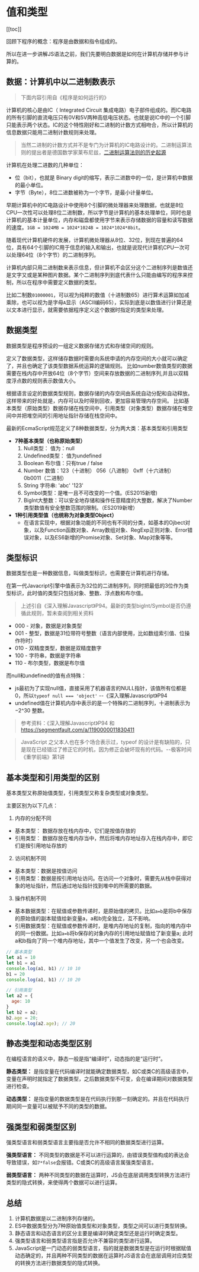 # 值和类型

[[toc]]

回顾下程序的概念：程序是由数据和指令组成的。

所以在进一步讲解JS语法之前，我们先要明白数据是如何在计算机存储并参与计算的。

## 数据：计算机中以二进制数表示

> 下面内容引用自《程序是如何运行的》

计算机的核心是由IC（ Integrated Circuit 集成电路）电子部件组成的。而IC电路的所有引脚的直流电压只有0V和5V两种高低电压状态。也就是说IC中的一个引脚只能表示两个状态。IC的这个特性刚好和二进制的计数方式相吻合，所以计算机的信息数据只能用二进制计数规则来处理。

> 当然二进制的计数方式并不是专门为计算机的IC电路设计的。二进制运算法则的提出者是德国数学家莱布尼兹，[二进制运算法则的历史起源](https://zhidao.baidu.com/question/1177745006240062179.html)

计算机在处理二进数的几种单位：

- 位（bit），也就是 Binary digit的缩写，表示二进数中的一位，是计算机中数据的最小单位。
- 字节（Byte），8位二进数被称为一个字节，是最小计量单位。

早期计算机中的IC电路设计中使用8个引脚的微处理器来处理数据，也就是8位CPU一次性可以处理8位二进制数，所以字节是计算机的基本处理单位，同时也是计算机的基本计量单位，内存和磁盘都使用字节来表示存储数据的容量和读写数据的速度。`1GB = 1024MB = 1024*1024B = 1024*1024*8bit`。

随着现代计算机硬件的发展，计算机微处理器从8位、32位，到现在普遍的64位，具有64个引脚的IC用于信息的输入和输出，也就是说现代计算机CPU一次可以处理64位（8个字节）的二进制序列。

计算机内部只用二进制数来表示信息，但计算机不会区分这个二进制序列是数值还是文字又或是某种图片数据。某个二进制序列到底代表什么只能由编写的程序来控制，所以在程序中需要定义数据的类型。

比如二制数`01000001`，可以视为纯粹的数值（十进制数65）进行算术运算如加减乘除，也可以视为是字母`A`显示（ASCII编码65），实际到底是以数值进行计算还是以文本进行显示，就需要依据程序定义这个数据时指定的类型来处理。


## 数据类型

数据类型是程序预设的一组定义数据存储方式和存储空间的规则。

定义了数据类型，这样储存数据时需要向系统申请的内存空间的大小就可以确定了，并且也确定了该类型数据系统运算的逻辑规则。
比如number数值类型的数据需要在栈内存中开放64位（8个字节）空间来存放数据的二进制序列,并且以双精度浮点数的规则表示数值大小。

根据语言设定的数据类型规则，数据存储的内存空间由系统自动分配和自动释放。这样带来的好处就是，内存可以及时得到回收，更加容易管理内存空间。
比如基本类型（原始类型）数据存储在栈空间中，引用类型（对象类型）数据存储在堆空间中并把堆空间的引用地址指针存储在栈空间中。


最新的EcmaScript规范定义了8种数据类型，分为两大类：基本类型和引用类型

- **7种基本类型（也称原始类型）**
  1. Null类型： 值为：null
  1. Undefined类型： 值为undefined
  1. Boolean 布尔值：只有true / false
  1. Number 数值：123（十进制） 056（八进制） 0xff（十六进制） 0b0011（二进制）
  1. String 字符串: 'abc' '123'
  1. Symbol类型：是唯一且不可改变的一个值。(ES2015新增)
  1. BigInt大整数：可以安全地存储和操作任意精度的大整数，解决了Number类型数值有安全整数范围的限制。（ES2019新增）
- **1种引用类型值（也统称为对象类型Object）**
  - 在语言实现中，根据对象功能的不同也有不同的分类，如基本的Ojbect对象，以及Function函数对象、Array数组对象、RegExp正则对象、Error错误对象，以及ES6新增的Promise对象、Set对象、Map对象等等。

## 类型标识

数据类型也是一种数据信息，叫做类型标识，也需要在计算机进行存储。

在第一代Javacript引擎中值表示为32位的二进制序列，同时把最低的3位作为类型标识，此时值的类型只包括对象、整数、浮点数和布尔值。
> 上述引自《深入理解Javascript》P94。最新的类型bigInt/Symbol是否仍遵循此规则，暂未查阅到相关资料

- 000 - 对象，数据是对象类型
- 001 - 整型，数据是31位带符号整数（语言内部使用，比如数组索引值、位操作符时）
- 010 - 双精度类型，数据是双精度数字
- 100 - 字符串，数据是字符串
- 110 - 布尔类型，数据是布尔值

而null和undefined的值有点特殊：
- js最初为了实现null值，直接采用了机器语言的NULL指针，该值所有位都是0，所以`typeof null === 'object'`  --《深入理解Javascript》P94
- undefined值在计算机内存中表示的是一个特殊的二进制序列，十进制表示为 −2^30 整数。

> 参考资料：《深入理解Javascript》P94 和  https://segmentfault.com/a/1190000011830411

> JavaScript 之父本人也在多个场合表示过，typeof 的设计是有缺陷的，只是现在已经错过了修正它的时机，因为修正会破坏现有的代码。--极客时间《重学前端》第1讲

## 基本类型和引用类型的区别

基本类型又称原始值类型，引用类型又称复杂类型或对象类型。

主要区别为以下几点：

1. 内存的分配不同
  - 基本类型： 数据存放在栈内存中，它们是按值存放的
  - 引用类型： 数据存放在堆内存当中，然后将堆内存地址存入在栈内存中，即它们是按引用地址存放的

2. 访问机制不同
  - 基本类型：数据是按值访问
  - 引用类型：数据是按引用地址访问。在访问一个对象时，需要先从栈中获得对象的地址指针，然后通过地址指针找到堆中的所需要的数据。

3. 操作机制不同
  - 基本数据类型：在赋值或参数传递时，是原始值的拷贝。比如`a=b`是将b中保存的原始值的副本赋值给新变量a，a和b完全独立，互不影响。
  - 引用数据类型：在赋值或参数传递时，是堆内存地址的复制，指向的堆内存中的同一份数据。比如`a=b`将b保存的对象内存的引用地址赋值给了新变量a; 此时a和b指向了同一个堆内存地址，其中一个值发生了改变，另一个也会改变。

  ```js
  // 基本类型
  let a1 = 10
  let b1 = a1
  console.log(a1, b1) // 10 10
  b1 = 20
  console.log(a1, b1) // 10 20
  
  // 引用类型
  let a2 = {
    age: 10
  }
  let b2 = a2;
  b2.age = 20;
  console.log(a2.age); // 20
  ```

## 静态类型和动态类型区别

在编程语言的语义中，静态一般是指“编译时”，动态指的是“运行时”。

**静态类型：** 是指变量在代码编译时就能确定数据类型，如C或类C的高级语言中，变量在声明时就指定了数据类型，之后数据类型不可变，会在编译期间对数据类型进行检查。

**动态类型：** 是指变量的数据类型是在代码执行到那一刻确定的。并且在代码执行期间同一变量可以被赋予不同的类型的数据。

## 强类型和弱类型区别

强类型语言和弱类型语言主要指是否允许不相同的数据类型进行运算。

**强类型语言：** 不同类型的数据是不可以进行运算的，由错误类型值构成的表达会导致错误，如`7*false`会报错。C或类C的高级语言属强类型语言。

**弱类型语言：** 两种不同类型的数据在运算时，JS会在底层调用类型转换方法进行类型的隐式转换，来使得两个数据可以进行运算。

## 总结

1. 计算机数据是以二进制序列存储的。
1. ES中数据类型分为7种原始值类型和对象类型，类型之间可以进行类型转换。
1. 静态语言和动态语言的区分主要是编译时确定类型还是运行时确定类型。
1. 强类型语言和弱类型语言指是否允许不兼容的类型进行运算。
1. JavaScript是一门动态的弱类型语言，指的就是数据类型是在运行时根据赋值动态确定的，并且两种不同类型的数据在运算时JS语言会在底层调用对应类型的转换方法进行数据类型的隐式转换。